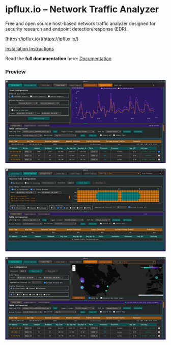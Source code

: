 # ipflux.io – Network Traffic Analyzer

Free and open source host-based network traffic analyzer designed for security research and endpoint detection/response (EDR). 

[https://ipflux.io/](https://ipflux.io/)

[Installation Instructions](https://github.com/nathvnt/ipfluxio-linux/blob/master/DOCUMENTATION.md#linux-installation-instructions-)

Read the **full documentation** here:
[Documentation](https://github.com/nathvnt/ipfluxio-linux/blob/master/DOCUMENTATION.md#system-requirements)

### Preview

![Description](https://raw.githubusercontent.com/nathvnt/ipfluxio-linux/master/website/gallery/content/ipfss2.png)

![Description](https://raw.githubusercontent.com/nathvnt/ipfluxio-linux/master/website/gallery/content/ipfss3.png)

![Description](https://raw.githubusercontent.com/nathvnt/ipfluxio-linux/master/website/gallery/content/ipfss1.png)
